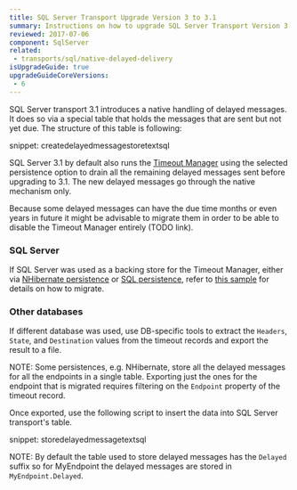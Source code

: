 ```yaml
---
title: SQL Server Transport Upgrade Version 3 to 3.1
summary: Instructions on how to upgrade SQL Server Transport Version 3 to 3.1 migrating the delayed messages from persistence-based mechanism (Timeout Manager) to native transport handling.
reviewed: 2017-07-06
component: SqlServer
related:
 - transports/sql/native-delayed-delivery
isUpgradeGuide: true
upgradeGuideCoreVersions:
 - 6
---
```


SQL Server transport 3.1 introduces a native handling of delayed messages. It does so via a special table that holds the messages that are sent but not yet due. The structure of this table is following:

snippet: createdelayedmessagestoretextsql

SQL Server 3.1 by default also runs the [Timeout Manager](/nservicebus/messaging/timeout-manager.md) using the selected persistence option to drain all the remaining delayed messages sent before upgrading to 3.1. The new delayed messages go through the native mechanism only.

Because some delayed messages can have the due time months or even years in future it might be advisable to migrate them in order to be able to disable the Timeout Manager entirely (TODO link).


### SQL Server

If SQL Server was used as a backing store for the Timeout Manager, either via [NHibernate persistence](/persistence/nhibernate/) or [SQL persistence](/persistence/sql), refer to [this sample](/samples/sqltransport/native-timeout-migration/) for details on how to migrate. 


### Other databases

If different database was used, use DB-specific tools to extract the `Headers`, `State`, and `Destination` values from the timeout records and export the result to a file.

NOTE: Some persistences, e.g. NHibernate, store all the delayed messages for all the endpoints in a single table. Exporting just the ones for the endpoint that is migrated requires filtering on the `Endpoint` property of the timeout record.

Once exported, use the following script to insert the data into SQL Server transport's table.

snippet: storedelayedmessagetextsql

NOTE: By default the table used to store delayed messages has the `Delayed` suffix so for MyEndpoint the delayed messages are stored in `MyEndpoint.Delayed`.
